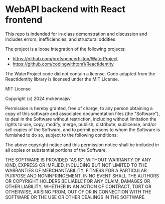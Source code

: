 # WebAPI backend with React frontend
This repo is indended for in-class demonstration and discussion and includes errors, inefficiencies, and structural oddities

The project is a loose integration of the following projects:
* https://github.com/profspencerhilton/WaterProject
* https://github.com/codingwithtom1/ReactIdentity

The WaterProject code did not contain a license. 
Code adapted from the ReactIdentity library is licensed under the MIT License.

MIT License

Copyright (c) 2024 mckennajsv

Permission is hereby granted, free of charge, to any person obtaining a copy
of this software and associated documentation files (the "Software"), to deal
in the Software without restriction, including without limitation the rights
to use, copy, modify, merge, publish, distribute, sublicense, and/or sell
copies of the Software, and to permit persons to whom the Software is
furnished to do so, subject to the following conditions:

The above copyright notice and this permission notice shall be included in all
copies or substantial portions of the Software.

THE SOFTWARE IS PROVIDED "AS IS", WITHOUT WARRANTY OF ANY KIND, EXPRESS OR
IMPLIED, INCLUDING BUT NOT LIMITED TO THE WARRANTIES OF MERCHANTABILITY,
FITNESS FOR A PARTICULAR PURPOSE AND NONINFRINGEMENT. IN NO EVENT SHALL THE
AUTHORS OR COPYRIGHT HOLDERS BE LIABLE FOR ANY CLAIM, DAMAGES OR OTHER
LIABILITY, WHETHER IN AN ACTION OF CONTRACT, TORT OR OTHERWISE, ARISING FROM,
OUT OF OR IN CONNECTION WITH THE SOFTWARE OR THE USE OR OTHER DEALINGS IN THE
SOFTWARE.

